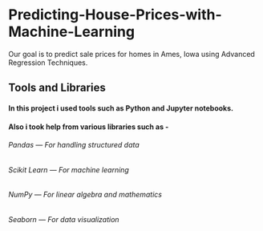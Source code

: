 # Predicting-House-Prices-with-Machine-Learning
Our goal is to predict sale prices for homes in Ames, Iowa using Advanced Regression Techniques.

## Tools and Libraries
#### In this project i used tools such as Python and Jupyter notebooks. 
#### Also i took help from various libraries such as - 
###### Pandas — For handling structured data
###### Scikit Learn — For machine learning
###### NumPy — For linear algebra and mathematics
###### Seaborn — For data visualization

